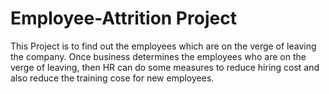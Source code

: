 # Employee-Attrition Project

This Project is to find out the employees which are on the verge of leaving the company. Once business determines the employees who are on the verge of leaving, then HR can do some measures to reduce hiring cost and also reduce the training cose for new employees.  
